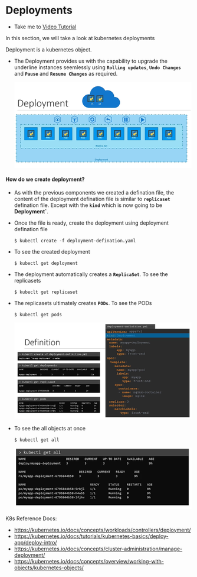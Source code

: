 # Deployments
  - Take me to [Video Tutorial](https://kodekloud.com/courses/539883/lectures/9808165)

In this section, we will take a look at kubernetes deployments

Deployment is a kubernetes object. 
- The Deployment provides us with the capability to upgrade the underline instances seemlessly using **`Rolling updates`**, **`Undo Changes`** and **`Pause`** and **`Resume Changes`** as required.
  
  ![deployment](../../images/deployment.PNG)
  
#### How do we create deployment?
- As with the previous components we created a defination file, the content of the deployment defination file is similar to **`replicaset`** defination file. Except with the **`kind`** which is now going to be **Deployment`**.
- Once the file is ready, create the deployment using deployment defination file
  ```
  $ kubectl create -f deployment-defination.yaml
  ```
- To see the created deployment
  ```
  $ kubectl get deployment
  ```
- The deployment automatically creates a **`ReplicaSet`**. To see the replicasets
  ```
  $ kubeclt get replicaset
  ```
- The replicasets ultimately creates **`PODs`**. To see the PODs
  ```
  $ kubectl get pods
  ```
    
  ![deployment1](../../images/deployment1.PNG)
  
- To see the all objects at once
  ```
  $ kubectl get all
  ```
  ![deployment2](../../images/deployment2.PNG)
  
K8s Reference Docs:
- https://kubernetes.io/docs/concepts/workloads/controllers/deployment/
- https://kubernetes.io/docs/tutorials/kubernetes-basics/deploy-app/deploy-intro/
- https://kubernetes.io/docs/concepts/cluster-administration/manage-deployment/
- https://kubernetes.io/docs/concepts/overview/working-with-objects/kubernetes-objects/
  
  
  
  
  
 
